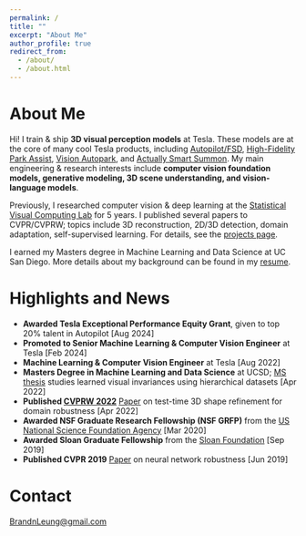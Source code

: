 ```yaml
---
permalink: /
title: ""
excerpt: "About Me"
author_profile: true
redirect_from: 
  - /about/
  - /about.html
---
```


About Me
======

Hi! I train & ship **3D visual perception models** at Tesla. These models are at the core of many cool Tesla products, including [Autopilot/FSD](https://www.tesla.com/autopilot), [High-Fidelity Park Assist](https://x.com/Tesla/status/1743701415208403092), [Vision Autopark](https://www.tesla.com/ownersmanual/model3/en_us/GUID-0C763E08-D0B8-4404-8180-1054F635C08C.html), and [Actually Smart Summon](https://x.com/Tesla/status/1838182067269497140). My main engineering & research interests include **computer vision foundation models, generative modeling, 3D scene understanding, and vision-language models**.

Previously, I researched computer vision & deep learning at the [Statistical Visual Computing Lab](http://www.svcl.ucsd.edu/) for 5 years. I published several papers to CVPR/CVPRW; topics include 3D reconstruction, 2D/3D detection, domain adaptation, self-supervised learning. For details, see the [projects page](https://b7leung.github.io/projects/).

I earned my Masters degree in Machine Learning and Data Science at UC San Diego. More details about my background can be found in my [resume](https://b7leung.github.io/files/Resume_Brandon_Leung.pdf).

Highlights and News
======
  * **Awarded Tesla Exceptional Performance Equity Grant**, given to top 20% talent in Autopilot [Aug 2024]
  * **Promoted to Senior Machine Learning & Computer Vision Engineer** at Tesla [Feb 2024]
  * **Machine Learning & Computer Vision Engineer** at Tesla [Aug 2022]
  * **Masters Degree in Machine Learning and Data Science** at UCSD; [MS thesis](http://www.svcl.ucsd.edu/projects/3d_odds/Brandon_Leung_MS_Thesis.pdf) studies learned visual invariances using hierarchical datasets [Apr 2022]
  * **Published [CVPRW 2022](https://sites.google.com/view/l3d-ivu/)** [Paper](http://www.svcl.ucsd.edu/projects/OOWL/CVPRW2022_REFINE/REFINE.pdf) on test-time 3D shape refinement for domain robustness [Apr 2022] 
  * **Awarded NSF Graduate Research Fellowship (NSF GRFP)** from the [US National Science Foundation Agency](https://www.nsfgrfp.org/) [Mar 2020]
  * **Awarded Sloan Graduate Fellowship** from the [Sloan Foundation](https://sloan.org/) [Sep 2019]
  * **Published CVPR 2019** [Paper](https://openaccess.thecvf.com/content_CVPR_2019/papers/Ho_Catastrophic_Childs_Play_Easy_to_Perform_Hard_to_Defend_Adversarial_CVPR_2019_paper.pdf) on neural network robustness [Jun 2019]

Contact
======
BrandnLeung@gmail.com

